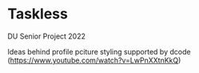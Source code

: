 # Taskless
 DU Senior Project 2022

 Ideas behind profile pciture styling supported by dcode (https://www.youtube.com/watch?v=LwPnXXtnKkQ)
